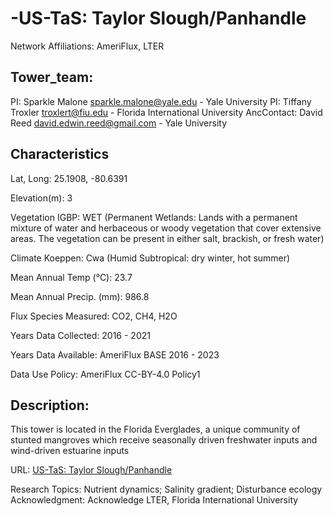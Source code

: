 # -US-TaS: Taylor Slough/Panhandle
Network Affiliations: 	AmeriFlux, LTER

## Tower_team:
PI: 	Sparkle Malone sparkle.malone@yale.edu - Yale University
PI: 	Tiffany Troxler troxlert@fiu.edu - Florida International University
AncContact: 	David Reed david.edwin.reed@gmail.com - Yale University


## Characteristics
Lat, Long: 	25.1908, -80.6391

Elevation(m): 	3

Vegetation IGBP: 	WET (Permanent Wetlands: Lands with a permanent mixture of water and herbaceous or woody vegetation that cover extensive areas. The vegetation can be present in either salt, brackish, or fresh water)

Climate Koeppen: 	Cwa (Humid Subtropical: dry winter, hot summer)

Mean Annual Temp (°C): 	23.7

Mean Annual Precip. (mm): 	986.8

Flux Species Measured: 	CO2, CH4, H2O

Years Data Collected: 	2016 - 2021

Years Data Available:	AmeriFlux BASE 2016 - 2023

Data Use Policy:	AmeriFlux CC-BY-4.0 Policy1

## Description: 	
 	
This tower is located in the Florida Everglades, a unique community of stunted mangroves which receive seasonally driven freshwater inputs and wind-driven estuarine inputs

URL: 	[US-TaS: Taylor Slough/Panhandle](https://ameriflux.lbl.gov/sites/siteinfo/US-TaS#overview)

Research Topics: 	Nutrient dynamics; Salinity gradient; Disturbance ecology
Acknowledgment: 	Acknowledge LTER, Florida International University
